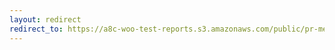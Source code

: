 ```yaml
---
layout: redirect
redirect_to: https://a8c-woo-test-reports.s3.amazonaws.com/public/pr-merge/43656/e2e/index.html
---
```

